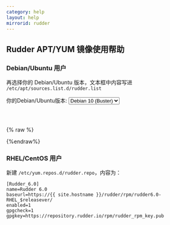 ```yaml
---
category: help
layout: help
mirrorid: rudder
---
```


## Rudder APT/YUM 镜像使用帮助


### Debian/Ubuntu 用户


再选择你的 Debian/Ubuntu 版本，文本框中内容写进 `/etc/apt/sources.list.d/rudder.list`

<form class="form-inline">
<div class="form-group">
	<label>你的Debian/Ubuntu版本: </label>
	<select class="form-control release-select" data-template="#apt-template" data-target="#apt-content">
		<option data-os="debian" data-release="jessie">Debian 8 (Jessie)</option>
		<option data-os="debian" data-release="stretch">Debian 9 (Stretch)</option>
		<option data-os="debian" data-release="buster" selected>Debian 10 (Buster)</option>
		<option data-os="ubuntu" data-release="xenial">Ubuntu 16.04 LTS</option>
		<option data-os="ubuntu" data-release="bionic">Ubuntu 18.04 LTS</option>		
</select>
</div>
</form>

<p></p>
<pre>
<code id="apt-content">
</code>
</pre>


{% raw %}
<script id="apt-template" type="x-tmpl-markup">
deb https://{%endraw%}{{ site.hostname }}{%raw%}/rudder/apt/6.0 {{release_name}} main
</script>
{%endraw%}


### RHEL/CentOS 用户

新建 `/etc/yum.repos.d/rudder.repo`，内容为：

```
[Rudder_6.0]
name=Rudder 6.0
baseurl=https://{{ site.hostname }}/rudder/rpm/rudder6.0-RHEL_$releasever/
enabled=1
gpgcheck=1
gpgkey=https://repository.rudder.io/rpm/rudder_rpm_key.pub
```
